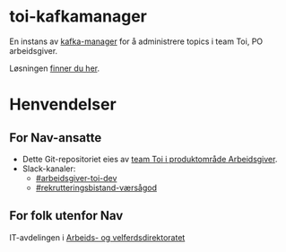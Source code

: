 # toi-kafkamanager

En instans av [kafka-manager](https://github.com/navikt/kafka-manager) for å administrere topics i team Toi, PO arbeidsgiver.

Løsningen [finner du her](https://toi-kafkamanager.dev.intern.nav.no/index.html).

# Henvendelser

## For Nav-ansatte

* Dette Git-repositoriet eies
  av [team Toi i produktområde Arbeidsgiver](https://teamkatalog.nav.no/team/76f378c5-eb35-42db-9f4d-0e8197be0131).
* Slack-kanaler:
    * [#arbeidsgiver-toi-dev](https://nav-it.slack.com/archives/C02HTU8DBSR)
    * [#rekrutteringsbistand-værsågod](https://nav-it.slack.com/archives/C02HWV01P54)

## For folk utenfor Nav

IT-avdelingen
i [Arbeids- og velferdsdirektoratet](https://www.nav.no/no/NAV+og+samfunn/Kontakt+NAV/Relatert+informasjon/arbeids-og-velferdsdirektoratet-kontorinformasjon)
